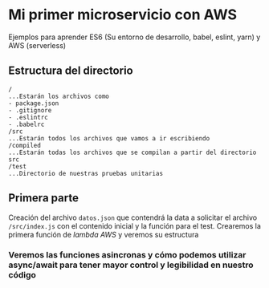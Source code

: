 # Mi primer microservicio con AWS
Ejemplos para aprender ES6 (Su entorno de desarrollo, babel, eslint, yarn) y AWS (serverless)

## Estructura del directorio
```
/
...Estarán los archivos como
- package.json
- .gitignore
- .eslintrc
- .babelrc
/src
...Estarán todos los archivos que vamos a ir escribiendo
/compiled
...Estarán todas los archivos que se compilan a partir del directorio src
/test
...Directorio de nuestras pruebas unitarias
```
## Primera parte
Creación del archivo `datos.json` que contendrá la data a solicitar el archivo `/src/index.js` con el contenido inicial y la función para el test.
Crearemos la primera función de *lambda AWS* y veremos su estructura
### Veremos las funciones asincronas y cómo podemos utilizar async/await para tener mayor control y legibilidad en nuestro código